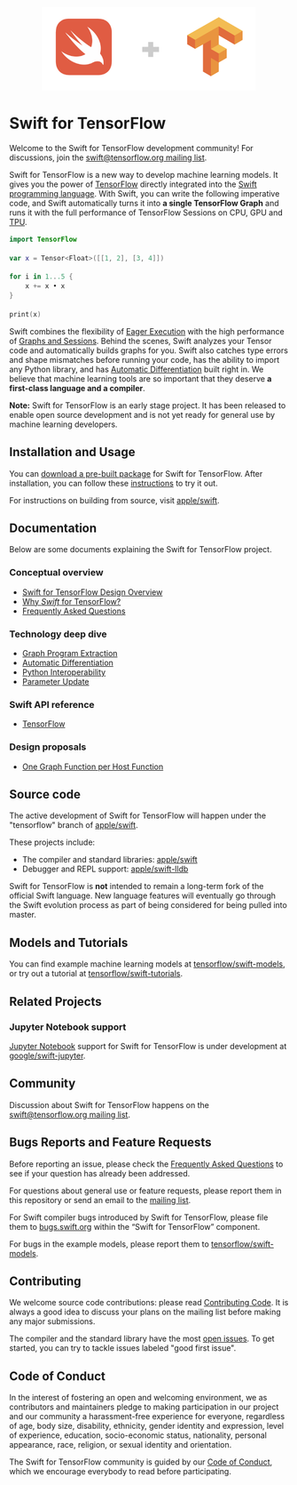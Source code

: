 <p align="center">
  <img src="images/logo.png">
</p>

# Swift for TensorFlow

Welcome to the Swift for TensorFlow development community! For discussions, join the [swift@tensorflow.org mailing list](https://groups.google.com/a/tensorflow.org/d/forum/swift).

Swift for TensorFlow is a new way to develop machine learning models. It
gives you the power of
[TensorFlow](https://www.tensorflow.org) directly integrated into the
[Swift programming language](https://swift.org/about).
With Swift, you can write the following imperative code, and Swift 
automatically turns it into **a single TensorFlow Graph** and runs it 
with the full performance of TensorFlow Sessions on CPU, GPU and 
[TPU](https://cloud.google.com/tpu).

```swift
import TensorFlow

var x = Tensor<Float>([[1, 2], [3, 4]])

for i in 1...5 {
    x += x • x
}

print(x)
```

Swift combines the flexibility of 
[Eager Execution](https://www.tensorflow.org/programmers_guide/eager) with the 
high performance of [Graphs and Sessions](https://www.tensorflow.org/programmers_guide/graphs). 
Behind the scenes, Swift analyzes your Tensor code and automatically builds 
graphs for you. Swift also catches type errors and shape mismatches before running 
your code, has the ability to import any Python library, and has
[Automatic Differentiation](https://en.wikipedia.org/wiki/Automatic_differentiation)
built right in. We believe that machine learning tools are so important that they
deserve **a first-class language and a compiler**.

**Note:** Swift for TensorFlow is an early stage project. It has been released
to enable open source development and is not yet ready for general use
by machine learning developers.

## Installation and Usage

You can [download a pre-built package](Installation.md) for Swift for TensorFlow. 
After installation, you can follow these [instructions](Usage.md) to try it out.

For instructions on building from source, visit
[apple/swift](https://github.com/apple/swift/tree/tensorflow).

## Documentation

Below are some documents explaining the Swift for TensorFlow project.

### Conceptual overview

- [Swift for TensorFlow Design Overview](docs/DesignOverview.md)
- [Why *Swift* for TensorFlow?](docs/WhySwiftForTensorFlow.md)
- [Frequently Asked Questions](FAQ.md)

### Technology deep dive

- [Graph Program Extraction](docs/GraphProgramExtraction.md)
- [Automatic Differentiation](docs/AutomaticDifferentiation.md)
- [Python Interoperability](docs/PythonInteroperability.md)
- [Parameter Update](proposals/ParameterUpdate.md)

### Swift API reference

- [TensorFlow](https://www.tensorflow.org/api_docs/swift/Structs/Tensor)

### Design proposals

- [One Graph Function per Host Function](proposals/OneGraphFunctionPerHostFunction.md)

## Source code

The active development of Swift for TensorFlow will happen under the 
"tensorflow" branch of
[apple/swift](https://github.com/apple/swift/tree/tensorflow).

These projects include:

- The compiler and standard libraries: [apple/swift](http://github.com/apple/swift/tree/tensorflow)
- Debugger and REPL support: [apple/swift-lldb](http://github.com/apple/swift-lldb/tree/tensorflow)

Swift for TensorFlow is **not** intended to remain a long-term fork of the official 
Swift language. New language features will eventually go through the Swift evolution process
as part of being considered for being pulled into master.

## Models and Tutorials

You can find example machine learning models at
[tensorflow/swift-models](https://github.com/tensorflow/swift-models), or try out a tutorial at
[tensorflow/swift-tutorials](https://github.com/tensorflow/swift-tutorials).

## Related Projects

### Jupyter Notebook support

[Jupyter Notebook](http://jupyter.org/) support for Swift for TensorFlow is under development at
[google/swift-jupyter](https://github.com/google/swift-jupyter).

## Community

Discussion about Swift for TensorFlow happens on the
[swift@tensorflow.org mailing list](https://groups.google.com/a/tensorflow.org/d/forum/swift).

## Bugs Reports and Feature Requests

Before reporting an issue, please check the [Frequently Asked Questions](FAQ.md) to see if your question has already been addressed.

For questions about general use or feature requests, please report them in this repository or send an email to the [mailing list](mailto:swift@tensorflow.org).

For Swift compiler bugs introduced by Swift for TensorFlow, please file them to [bugs.swift.org](https://bugs.swift.org) within the “Swift for TensorFlow” component.

For bugs in the example models, please report them to [tensorflow/swift-models](https://github.com/tensorflow/swift-models/issues).

## Contributing

We welcome source code contributions: please read 
[Contributing Code](https://swift.org/contributing/#contributing-code).
It is always a good idea to discuss your plans on the mailing list
before making any major submissions.

The compiler and the standard library have the most [open issues](https://github.com/google/swift/issues).
To get started, you can try to tackle issues labeled "good first issue".

## Code of Conduct

In the interest of fostering an open and welcoming environment, we as
contributors and maintainers pledge to making participation in our project and
our community a harassment-free experience for everyone, regardless of age, body
size, disability, ethnicity, gender identity and expression, level of
experience, education, socio-economic status, nationality, personal appearance,
race, religion, or sexual identity and orientation.

The Swift for TensorFlow community is guided by our [Code of
Conduct](CODE_OF_CONDUCT.md), which we encourage everybody to read before
participating.


